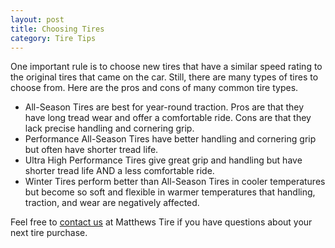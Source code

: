 ```yaml
---
layout: post
title: Choosing Tires
category: Tire Tips
---
```


One important rule is to choose new tires that have a similar speed rating to the original tires that came on the car. Still, there are many types of tires to choose from. Here are the pros and cons of many common tire types.

* All-Season Tires are best for year-round traction. Pros are that they have long tread wear and offer a comfortable ride. Cons are that they lack precise handling and cornering grip.
* Performance All-Season Tires have better handling and cornering grip but often have shorter tread life.
* Ultra High Performance Tires give great grip and handling but have shorter tread life AND a less comfortable ride.
* Winter Tires perform better than All-Season Tires in cooler temperatures but become so soft and flexible in warmer temperatures that handling, traction, and wear are negatively affected.

Feel free to [contact us](/contact) at Matthews Tire if you have questions about your next tire purchase.